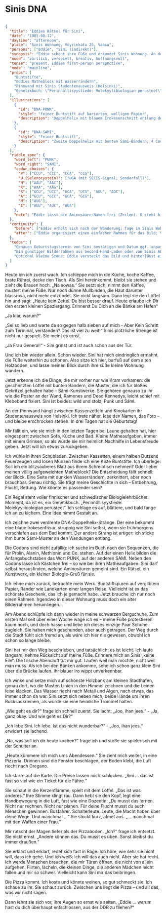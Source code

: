# Sinis DNA

```json

{
  "title": "Eddies Rätsel für Sini",
  "date": "1985-08-12",
  "daytime": "afternoon",
  "place": "Sinis Wohnung, Vöyrinkatu 25, Vaasa",
  "persons": ["Eddie", "Sini (indirekt)"],
  "synopsis": "Eddie schont ihre Füße und erkundet Sinis Wohnung. An der Pinnwand entdeckt sie Sinis Studentenausweis aus Helsinki und merkt: In drei Tagen hat Sini Geburtstag. Aus Buntstiften, ihrem wassergezeichneten Matheblock und Sinis Genetikbuch entwirft Eddie ein Bio-Rätsel-Geschenk: zwei Doppelhelix-Zeichnungen, deren Codons die Aminosäure-Anfangsbuchstaben zu den Wörtern PUNK und SAMI formen. Namen lässt sie frei als Linien zum Selbstausfüllen.",
  "mood": "zärtlich, verspielt, kreativ, hoffnungsvoll",
  "tense": "present, Eddies first-person perspective",
  "mode": "mainline",
  "props": [
    "Buntstifte",
    "Eddies Matheblock mit Wasserrändern",
    "Pinnwand mit Sinis Studentenausweis (Helsinki)",
    "Genetikbuch: \"Perinnöllisyystiede: Molekyylibiologian perusteet\""
  ],
  "illustrations": [
    {
      "id": "DNA-PUNK",
      "style": "feiner Buntstift auf kariertem, welligem Papier",
      "description": "Doppelhelix mit blauem Irokesenschnitt entlang des Strangs; 4 Codon-Felder ergeben die Anfangsbuchstaben P-U-N-K; neben jedem Feld leere Zeile zum Eintragen der Aminosäure."
    },
    {
      "id": "DNA-SAMI",
      "style": "feiner Buntstift",
      "description": "Zweite Doppelhelix mit bunten Sámi-Bändern; 4 Codon-Felder ergeben S-A-M-I; ebenfalls leere Zeilen zum Eintragen."
    }
  ],
  "riddle_spec": {
    "word_left": "PUNK",
    "word_right": "SAMI",
    "codon_choices": {
      "P": ["CCU", "CCC", "CCA", "CCG"],
      "U (Selenocystein)": ["UGA (mit SECIS-Signal; Sonderfall)"],
      "N": ["AAU", "AAC"],
      "K": ["AAA", "AAG"],
      "S": ["UCU", "UCC", "UCA", "UCG", "AGU", "AGC"],
      "A": ["GCU", "GCC", "GCA", "GCG"],
      "M": ["AUG"],
      "I": ["AUU", "AUC", "AUA"]
    },
    "note": "Eddie lässt die Aminosäure-Namen frei (Zeilen). U steht hier spielerisch für Selenocystein; kann von Sini als Bonus gelöst werden."
  },
  "continuity": {
    "before": ["Eddie erholt sich nach der Wanderung; Tage in Sinis Wohnung; Mathe-Miniaufgaben"],
    "after": ["Eddie organisiert einen einfachen Rahmen für das Bild; Vorbereitung von Sinis Geburtstagssurprise"]
  },
  "todos": [
    "Genauen Geburtstagstermin von Sini bestätigen und Datum ggf. anpassen.",
    "Ein günstiger Bilderrahmen aus Second-Hand-Laden oder von Sinis Abstellkammer besorgen.",
    "Optional kleine Szene: Eddie versteckt das Bild und hinterlässt ein Mini-Rätselhinweis."
  ]
}

```

Heute bin ich zuerst wach. Ich schleppe mich in die Küche, koche Kaffee, brate
Rührei, decke den Tisch. Als Sini hereinkommt, bleibt sie stehen und zieht die
Brauen hoch. „Na sowas.“ Sie setzt sich, nimmt den Kaffee, mustert meine Füße.
Nur noch dünne Mullbinden, die Haut darunter blassrosa, nicht mehr entzündet.
Sie nickt langsam. Dann legt sie den Löffel hin und sagt: „Heute kein Zettel. Du
bist besser drauf. Heute erlaube ich Dir den ersten kleinen Spaziergang.
Erinnerst Du Dich an die Bänke am Hafen“

„Ja klar, warum?“

„Sei so lieb und warte da so gegen halb sieben auf mich - Aber Kein Schritt zum
Terminal, verstanden? Das ist viel zu weit!“ Sinis plötzliche Strenge ist nicht
nur gespielt. Sie meint es ernst.

„Ja Frau General!“ - Sini grinst und ist auch schon aus der Tür.

Und ich bin wieder allein. Schon wieder. Sini hat mich eindringlich ermahnt, die
Füße weiterhin zu schonen. Also sitze ich hier, barfuß auf dem alten Holzboden,
und lasse meinen Blick durch ihre süße kleine Wohnung wandern.

Jetzt erkenne ich die Dinge, die mir vorher nur wie Kram vorkamen: die
geschnitzten Löffel mit bunten Bändern, die Muster, die ich für bloßes Gekritzel
gehalten habe – Sámi-Kunstwerke. Sie gehören genauso zu ihr wie die Poster an
der Wand, Ramones und Dead Kennedys, leicht schief mit Klebeband fixiert. Sini
ist beides: wild und stolz, Punk und Sámi.

An der Pinnwand hängt zwischen Kassenzetteln und Kinokarten ihr Studentenausweis
von Helsinki. Ich trete näher, lese den Namen, das Foto – und bleibe erschrocken
stehen. In drei Tagen hat sie Geburtstag!

Mir fällt ein, wie sie mich in den letzten Tagen bei Laune gehalten hat, hier
eingesperrt zwischen Sofa, Küche und Bad. Kleine Matheaufgaben, immer mit einem
Grinsen, so als würde sie mir heimlich Nachhilfe in Lebensfreude geben. Jetzt
will ich etwas zurückgeben.

Ich wühle in ihren Schubladen. Zwischen Kassetten, einem halben Dutzend
Feuerzeugen und losen Münzen finde ich eine Kiste Buntstifte. Ich überlege: Soll
ich ein blitzsauberes Blatt aus ihrem Schreibtisch nehmen? Oder lieber meinen
völlig aufgeweichten Matheblock? Die Entscheidung fällt schnell: der Block. Eine
Seite mit dunklen Wasserrändern, zerknittert, aber noch brauchbar. Genau
richtig. Sie trägt meine Geschichte in sich – Entbehrung, Flucht, Rettung. Wie
könnte es passender sein?

Ein Regal steht voller finnischer und schwedischer Biologielehrbücher. Momemt,
da ist es, ein Genetikbuch: „Perinnöllisyystiede: Molekyylibiologian perusteet“.
Ich schlage es auf, blättere, und bald fange ich an zu kichern. Eine Idee nimmt
Gestalt an.

Ich zeichne zwei verdrehte DNA-Doppelhelix-Stränge. Der eine bekommt eine blaue
Irokesenfrisur, struppig wie Sini selbst, wenn sie frühmorgens verschlafen aus
dem Bad kommt. Der andere Strang ist artiger: ich sticke ihm bunte Sámi-Muster
an den Wendungen entlang.

Die Codons sind nicht zufällig: ich suche im Buch nach den Sequenzen, die für
Prolin, Alanin, Methionin und Co. stehen. Auf der einen Helix bilden die
Anfangsbuchstaben das Wort PUNK, auf der anderen SAMI. Neben den Codons lasse
ich Kästchen frei – so wie bei ihren Matheaufgaben. Sini darf selbst
herausfinden, welche Aminosäuren gemeint sind. Ein Rätsel, ein Kunstwerk, ein
kleiner Biologie-Gruß für sie.

Ich lehne mich zurück, betrachte mein Werk. Buntstiftspuren auf vergilbtem
Papier, Ränder wie Landkarten einer langen Reise. Vielleicht ist es das schönste
Geschenk, das ich je gemacht habe. Jetzt brauche ich nur noch einen Rahmen.
Irgendwo in dieser Wohnung muss doch ein alter Bilderrahmen herumliegen…

Am Abend schlüpfe ich dann wieder in meine schwarzen Bergschuhe. Zum ersten Mal
seit über einer Woche wage ich es – meine Füße protestieren kaum noch, und doch
hasse und liebe ich dieses einzige Paar Schuhe zugleich. Sie haben mich
geschunden, aber auch getragen. Der Weg durch die Stadt fühlt sich fremd an, als
wäre ich hier nie gewesen, obwohl ich schon so lange bleibe.

Sini hat mir den Weg beschrieben, und tatsächlich: es ist leicht. Ich laufe
langsam, nehme Rücksicht auf meine Füße. Erinnere mich an Sinis „keine Eile“.
Die frische Abendluft tut mir gut. Laufen weil man möchte, nicht weil man muss.
Als ich bei den Bänken ankomme, sehe ich schon ganz klein Sini über die Brücke
laufen. Ihr blauer Iro wippt unverkennbar.

Ich winke und setze mich auf schönste Holzbank am kleinen Stadthafen, genau
dort, wo die Masten Linien in den Himmel zeichnen und die Leinen leise klacken.
Das Wasser riecht nach Metall und Algen, nach etwas, das immer schon da war.
Sini setzt sich neben mich, beide Hände um ihren Rucksackriemen, als würde sie
eine heimliche Trommel halten.

„Wie geht es dir?“ frage ich schnell zuerst. Sie lacht: „Joo, ihan jees.“ - „Ja,
ganz okay. Und wie geht es Dir?“

„Ich lebe Sini. Ich lebe. Ist das nicht wunderbar?“ - „Joo, ihan jees.“ erwidert
sie lachend.

„Na, was soll ich dir heute kochen?“ frage ich und stoße sie spielerisch mit der
Schulter an.

„Heute kümmere ich mich ums Abendessen.“ Sie zieht mich weiter, in eine
Pizzeria. Drinnen sind die Fenster beschlagen, der Boden klebt, die Luft riecht
nach Oregano.

Ich starre auf die Karte. Die Preise lassen mich schlucken. „Sini … das ist fast
so viel wie ein Ticket für die Fähre.“

Sie schaut in die Kerzenflamme, spielt mit dem Löffel. „Das ist was anderes.“
Ihre Stimme klingt rau. Dann hebt sie den Kopf, legt eine Handbewegung in die
Luft, fast wie eine Dozentin: „Du musst das lernen. Nicht nur rechnen. Nicht nur
planen. Für deine Flucht musst du auch Menschen gewinnen. Busfahrer.
Schalterleute. Leute, die Macht haben über deine Wege. Und manchmal …“ Sie
stockt kurz, atmet aus. „… manchmal mit den Waffen einer Frau.“

Mir rutscht der Magen tiefer als der Pizzaboden. „Ich?“ frage ich entsetzt. Sie
nickt ernst. „Andere können das. Du musst es üben. Sonst bleibst du immer
draußen.“

Sie erklärt und erklärt, redet sich fast in Rage. Ich höre, wie sehr sie nicht
will, dass ich gehe. Und ich weiß: Ich will das auch nicht. Aber sie hat recht.
Ich werde Menschen brauchen, die mir Türen öffnen, die nicht von allein
aufgehen. Flirten, lächeln, die kleinen Dinge, die anderen Mädchen leicht fallen
und mir so schwer. Vielleicht kann Sini mir das beibringen.

Die Pizza kommt. Ich koste und könnte weinen, so gut schmeckt sie. Ich schaue zu
ihr. Sie schaut zurück. Zwischen uns liegt die Pizza – und all das, was wir
nicht sagen.

Dann lehnt sie sich vor, ihre Augen so ernst wie selten. „Eddie … warum hast du
dich überhaupt entschlossen, aus der DDR zu fliehen?“
